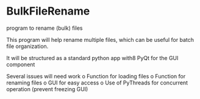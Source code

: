 # BulkFileRename
program to rename (bulk) files

This program will help rename multiple files, which can be useful for batch file organization.

It will be structured as a standard python app with8 PyQt for the GUI component


Several issues will need work
o Function for loading files
o Function for renaming files
o GUI for easy access
o Use of PyThreads for concurrent operation (prevent freezing GUI)
